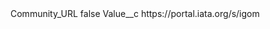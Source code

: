 <?xml version="1.0" encoding="UTF-8"?>
<CustomMetadata xmlns="http://soap.sforce.com/2006/04/metadata" xmlns:xsi="http://www.w3.org/2001/XMLSchema-instance" xmlns:xsd="http://www.w3.org/2001/XMLSchema">
    <label>Community_URL</label>
    <protected>false</protected>
    <values>
        <field>Value__c</field>
        <value xsi:type="xsd:string">https://portal.iata.org/s/igom</value>
    </values>
</CustomMetadata>
